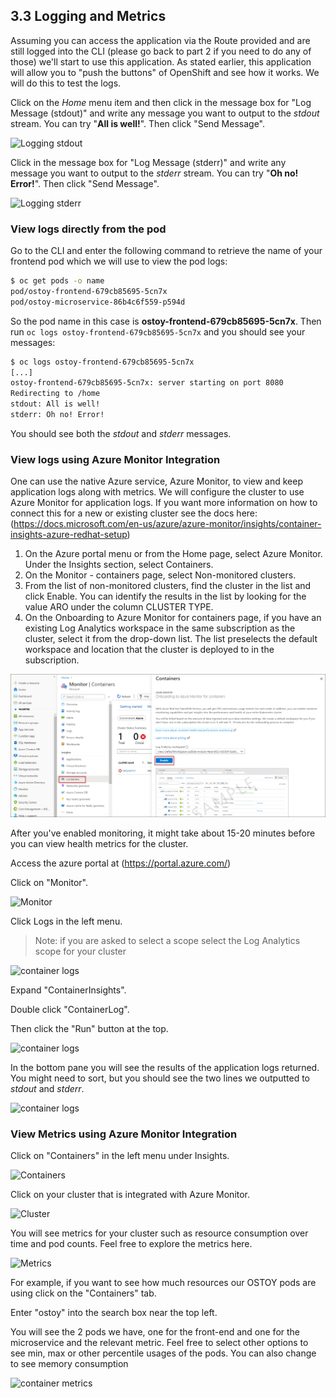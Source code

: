 ## **3.3 Logging and Metrics** ##

Assuming you can access the application via the Route provided and are still logged into the CLI (please go back to part 2 if you need to do any of those) we'll start to use this application.  As stated earlier, this application will allow you to "push the buttons" of OpenShift and see how it works.  We will do this to test the logs.

Click on the *Home* menu item and then click in the message box for "Log Message (stdout)" and write any message you want to output to the *stdout* stream.  You can try "**All is well!**".  Then click "Send Message".

![Logging stdout](../media/managedlab/8-ostoy-stdout.png)

Click in the message box for "Log Message (stderr)" and write any message you want to output to the *stderr* stream. You can try "**Oh no! Error!**".  Then click "Send Message".

![Logging stderr](../media/managedlab/9-ostoy-stderr.png)

### View logs directly from the pod



Go to the CLI and enter the following command to retrieve the name of your frontend pod which we will use to view the pod logs:

```sh
$ oc get pods -o name
pod/ostoy-frontend-679cb85695-5cn7x
pod/ostoy-microservice-86b4c6f559-p594d
```

So the pod name in this case is **ostoy-frontend-679cb85695-5cn7x**.  Then run `oc logs ostoy-frontend-679cb85695-5cn7x` and you should see your messages:

```sh
$ oc logs ostoy-frontend-679cb85695-5cn7x
[...]
ostoy-frontend-679cb85695-5cn7x: server starting on port 8080
Redirecting to /home
stdout: All is well!
stderr: Oh no! Error!
```

You should see both the *stdout* and *stderr* messages.



### View logs using Azure Monitor Integration



One can use the native Azure service, Azure Monitor, to view and keep application logs along with metrics. We will configure the cluster to use Azure Monitor for application logs. If you want more information on how to connect this for a new or existing cluster see the docs here: (https://docs.microsoft.com/en-us/azure/azure-monitor/insights/container-insights-azure-redhat-setup)

1.	On the Azure portal menu or from the Home page, select Azure Monitor. Under the Insights section, select Containers.
2.	On the Monitor - containers page, select Non-monitored clusters.
3.	From the list of non-monitored clusters, find the cluster in the list and click Enable. You can identify the results in the list by looking for the value ARO under the column CLUSTER TYPE.
4.	On the Onboarding to Azure Monitor for containers page, if you have an existing Log Analytics workspace in the same subscription as the cluster, select it from the drop-down list.
The list preselects the default workspace and location that the cluster is deployed to in the subscription.

![workspace](../media/managedlab/workspace.png)

After you've enabled monitoring, it might take about 15-20 minutes before you can view health metrics for the cluster.

Access the azure portal at (https://portal.azure.com/)

Click on "Monitor".

![Monitor](../media/managedlab/24-ostoy-azuremonitor.png)

Click Logs in the left menu.

> Note: if you are asked to select a scope select the Log Analytics scope for your cluster

![container logs](../media/managedlab/29-ostoy-logs.png)

Expand "ContainerInsights".

Double click "ContainerLog".

Then click the "Run" button at the top.

![container logs](../media/managedlab/30-ostoy-logs.png)

In the bottom pane you will see the results of the application logs returned.  You might need to sort, but you should see the two lines we outputted to *stdout* and *stderr*.

![container logs](../media/managedlab/31-ostoy-logout.png)



### View Metrics using Azure Monitor Integration


Click on "Containers" in the left menu under Insights.

![Containers](../media/managedlab/25-ostoy-monitorcontainers.png)

Click on your cluster that is integrated with Azure Monitor.

![Cluster](../media/managedlab/26-ostoy-monitorcluster.png)

You will see metrics for your cluster such as resource consumption over time and pod counts.  Feel free to explore the metrics here.  

![Metrics](../media/managedlab/27-ostoy-metrics.png)

For example, if you want to see how much resources our OSTOY pods are using click on the "Containers" tab.

Enter "ostoy" into the search box near the top left.

You will see the 2 pods we have, one for the front-end and one for the microservice and the relevant metric.  Feel free to select other options to see min, max or other percentile usages of the pods.  You can also change to see memory consumption

![container metrics](../media/managedlab/28-ostoy-metrics.png)

